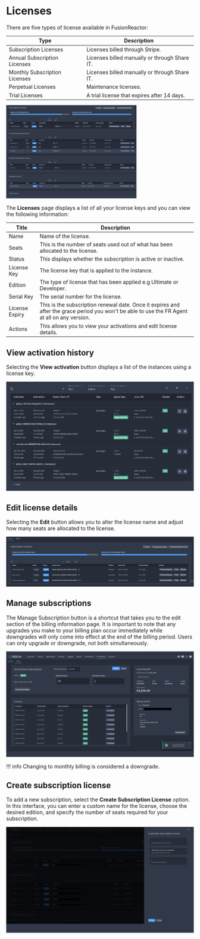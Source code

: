 # Licenses

There are five types of license available in FusionReactor:


|**Type**| **Description** | 
|------------ | ------------- | 
| Subscription Licenses | Licenses billed through Stripe. |
| Annual Subscription Licenses  |Licenses billed manually or through Share IT.|
| Monthly Subscription Licenses  | Licenses billed manually or through Share IT.|
| Perpetual Licenses | Maintenance licenses. |
| Trial Licenses | A trial license that expires after 14 days. |

![!Screenshot](../../Billing/On-Premise//types.png)


The **Licenses** page displays a list of all your license keys and you can view the following information:


|**Title**| **Description** | 
|------------ | ------------- | 
| Name | Name of the license. |
Seats |This is the number of seats used out of what has  been allocated to the license. |
|Status |This displays whether  the subscription is active or inactive.|
|License Key | The license key that is applied to the instance.|
| Edition  |The type of license that has been applied e.g Ultimate or Developer.|
| Serial Key  | The serial number for the license.|
| License Expiry | This is the subscription renewal date. Once it expires and after the grace period you won't be able to use the FR Agent at all on any version. |
|Actions | This allows you to view your activations and edit license details. |

## View activation history
Selecting the **View activation** button displays a list of the instances using a license key.

![!Screenshot](../../Billing/On-Premise//view2.png)


## Edit license details

Selecting  the **Edit**  button allows you to alter the license name and adjust how many seats are allocated to the license. 

![!Screenshot](../../Billing/On-Premise//edit.png)

## Manage subscriptions

The Manage Subscription button is a shortcut that takes you to the edit section of the billing information page. It is important to note that any upgrades you make to your billing plan occur immediately while downgrades will only come into effect at the end of the billing period. Users can only upgrade or downgrade, not both simultaneously. 

![!Screenshot](../../Billing/On-Premise//manage2.png)


!!! info
    Changing to monthly billing is considered a downgrade.

## Create subscription license

To add a new subscription, select the **Create Subscription License** option. In this interface, you can enter a custom name for the license, choose the desired edition, and specify the number of seats required for your subscription. 

![!Screenshot](../../Billing/On-Premise//CreateSL.png)
